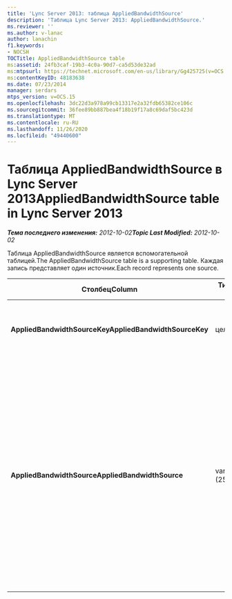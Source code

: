 ```yaml
---
title: 'Lync Server 2013: таблица AppliedBandwidthSource'
description: 'Таблица Lync Server 2013: AppliedBandwidthSource.'
ms.reviewer: ''
ms.author: v-lanac
author: lanachin
f1.keywords:
- NOCSH
TOCTitle: AppliedBandwidthSource table
ms:assetid: 24fb3caf-19b3-4c0a-90d7-ca5d53de32ad
ms:mtpsurl: https://technet.microsoft.com/en-us/library/Gg425725(v=OCS.15)
ms:contentKeyID: 48183638
ms.date: 07/23/2014
manager: serdars
mtps_version: v=OCS.15
ms.openlocfilehash: 3dc22d3a978a99cb13317e2a32fdb65382ce106c
ms.sourcegitcommit: 36fee89bb887bea4f18b19f17a8c69daf5bc423d
ms.translationtype: MT
ms.contentlocale: ru-RU
ms.lasthandoff: 11/26/2020
ms.locfileid: "49440600"
---
```

# <a name="appliedbandwidthsource-table-in-lync-server-2013"></a><span data-ttu-id="b7fbf-103">Таблица AppliedBandwidthSource в Lync Server 2013</span><span class="sxs-lookup"><span data-stu-id="b7fbf-103">AppliedBandwidthSource table in Lync Server 2013</span></span>

<div data-xmlns="http://www.w3.org/1999/xhtml">

<div class="topic" data-xmlns="http://www.w3.org/1999/xhtml" data-msxsl="urn:schemas-microsoft-com:xslt" data-cs="https://msdn.microsoft.com/">

<div data-asp="https://msdn2.microsoft.com/asp">



</div>

<div id="mainSection">

<div id="mainBody"><span data-ttu-id="b7fbf-104">

<span> </span></span><span class="sxs-lookup"><span data-stu-id="b7fbf-104">

<span> </span></span></span>

<span data-ttu-id="b7fbf-105">_**Тема последнего изменения:** 2012-10-02_</span><span class="sxs-lookup"><span data-stu-id="b7fbf-105">_**Topic Last Modified:** 2012-10-02_</span></span>

<span data-ttu-id="b7fbf-106">Таблица AppliedBandwidthSource является вспомогательной таблицей.</span><span class="sxs-lookup"><span data-stu-id="b7fbf-106">The AppliedBandwidthSource table is a supporting table.</span></span> <span data-ttu-id="b7fbf-107">Каждая запись представляет один источник.</span><span class="sxs-lookup"><span data-stu-id="b7fbf-107">Each record represents one source.</span></span>


<table>
<colgroup>
<col style="width: 25%" />
<col style="width: 25%" />
<col style="width: 25%" />
<col style="width: 25%" />
</colgroup>
<thead>
<tr class="header">
<th><span data-ttu-id="b7fbf-108"><strong>Столбец</strong></span><span class="sxs-lookup"><span data-stu-id="b7fbf-108"><strong>Column</strong></span></span></th>
<th><span data-ttu-id="b7fbf-109"><strong>Тип данных</strong></span><span class="sxs-lookup"><span data-stu-id="b7fbf-109"><strong>Data Type</strong></span></span></th>
<th><span data-ttu-id="b7fbf-110"><strong>Ключ/индекс</strong></span><span class="sxs-lookup"><span data-stu-id="b7fbf-110"><strong>Key/Index</strong></span></span></th>
<th><span data-ttu-id="b7fbf-111"><strong>Details</strong></span><span class="sxs-lookup"><span data-stu-id="b7fbf-111"><strong>Details</strong></span></span></th>
</tr>
</thead>
<tbody>
<tr class="odd">
<td><p><span data-ttu-id="b7fbf-112"><strong>AppliedBandwidthSourceKey</strong></span><span class="sxs-lookup"><span data-stu-id="b7fbf-112"><strong>AppliedBandwidthSourceKey</strong></span></span></p></td>
<td><p><span data-ttu-id="b7fbf-113">целое</span><span class="sxs-lookup"><span data-stu-id="b7fbf-113">int</span></span></p></td>
<td><p><span data-ttu-id="b7fbf-114">Primary</span><span class="sxs-lookup"><span data-stu-id="b7fbf-114">Primary</span></span></p></td>
<td><p><span data-ttu-id="b7fbf-115">Уникальный номер, идентифицирующий источник.</span><span class="sxs-lookup"><span data-stu-id="b7fbf-115">Unique number identifying the source.</span></span></p></td>
</tr>
<tr class="even">
<td><p><span data-ttu-id="b7fbf-116"><strong>AppliedBandwidthSource</strong></span><span class="sxs-lookup"><span data-stu-id="b7fbf-116"><strong>AppliedBandwidthSource</strong></span></span></p></td>
<td><p><span data-ttu-id="b7fbf-117">varchar (256)</span><span class="sxs-lookup"><span data-stu-id="b7fbf-117">varchar(256)</span></span></p></td>
<td><p><span data-ttu-id="b7fbf-118">Повторя</span><span class="sxs-lookup"><span data-stu-id="b7fbf-118">Unique</span></span></p></td>
<td><p><span data-ttu-id="b7fbf-119">Это источник установленного места для пропускной способности.</span><span class="sxs-lookup"><span data-stu-id="b7fbf-119">This is the source of the bandwidth cap being imposed.</span></span> <span data-ttu-id="b7fbf-120">Она описывает, откуда поступают ограничения пропускной способности (например, "сервер политики", "превратить сервер" или "модальность").</span><span class="sxs-lookup"><span data-stu-id="b7fbf-120">It describes where the bandwidth limit is coming from (for example, “Policy Server”, “TURN Server”, or “Modality”).</span></span></p></td>
</tr>
</tbody>
</table><span data-ttu-id="b7fbf-121">


</div>

<span> </span>

</div>

</div>

</span><span class="sxs-lookup"><span data-stu-id="b7fbf-121">


</div>

<span> </span>

</div>

</div>

</span></span></div>

